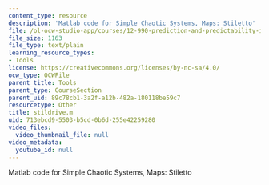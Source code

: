 ```yaml
---
content_type: resource
description: 'Matlab code for Simple Chaotic Systems, Maps: Stiletto'
file: /ol-ocw-studio-app/courses/12-990-prediction-and-predictability-in-the-atmosphere-and-oceans-spring-2003/713ebcd95503b5cd0b6d255e42259280_stildrive.m
file_size: 1163
file_type: text/plain
learning_resource_types:
- Tools
license: https://creativecommons.org/licenses/by-nc-sa/4.0/
ocw_type: OCWFile
parent_title: Tools
parent_type: CourseSection
parent_uid: 89c78cb1-3a2f-a12b-482a-180118be59c7
resourcetype: Other
title: stildrive.m
uid: 713ebcd9-5503-b5cd-0b6d-255e42259280
video_files:
  video_thumbnail_file: null
video_metadata:
  youtube_id: null
---
```

Matlab code for Simple Chaotic Systems, Maps: Stiletto